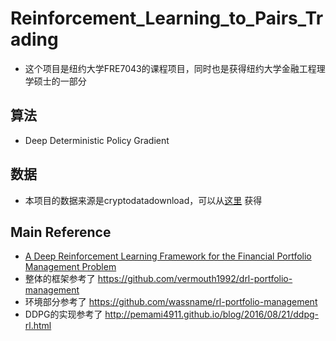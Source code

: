 # Reinforcement_Learning_to_Pairs_Trading
* 这个项目是纽约大学FRE7043的课程项目，同时也是获得纽约大学金融工程理学硕士的一部分

## 算法
* Deep Deterministic Policy Gradient

## 数据
* 本项目的数据来源是cryptodatadownload，可以从[这里](https://www.cryptodatadownload.com) 获得

## Main Reference
* [A Deep Reinforcement Learning Framework for the Financial Portfolio Management Problem](https://arxiv.org/abs/1706.10059)
* 整体的框架参考了 https://github.com/vermouth1992/drl-portfolio-management
* 环境部分参考了 https://github.com/wassname/rl-portfolio-management
* DDPG的实现参考了 http://pemami4911.github.io/blog/2016/08/21/ddpg-rl.html
